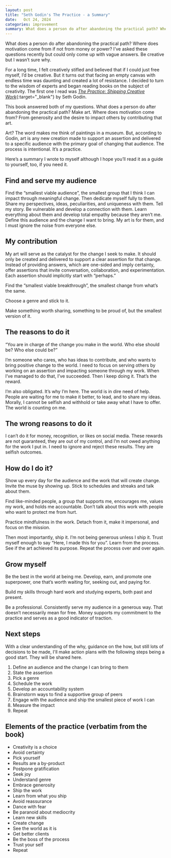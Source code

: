 ```yaml
---
layout: post
title: "Seth Godin's The Practice - a Summary"
date:   Oct 24, 2024
categories: improvement
summary: What does a person do after abandoning the practical path? Where does motivation come from if not from money or power? I’ve asked these questions recently but could only come up with vague answers. Be creative but I wasn’t sure why...
---
```


What does a person do after abandoning the practical path? Where does motivation come from if not from money or power? I’ve asked these questions recently but could only come up with vague answers. Be creative but I wasn’t sure why.

For a long time, I felt creatively stifled and believed that if I could just free myself, I’d be creative. But it turns out that facing an empty canvas with endless time was daunting and created a lot of resistance. I decided to turn to the wisdom of experts and began reading books on the subject of creativity. The first one I read was [*The Practice: Shipping Creative Work*](https://www.amazon.com/The-Practice/dp/0241470048/){:target="_blank"} by Seth Godin.

This book answered both of my questions. What does a person do after abandoning the practical path? Make art. Where does motivation come from? From generosity and the desire to impact others by contributing that art. 

Art? The word makes me think of paintings in a museum. But, according to Godin, art is any new creation made to support an assertion and delivered to a specific audience with the primary goal of changing that audience. The process is intentional. It’s a practice.

Here’s a summary I wrote to myself although I hope you’ll read it as a guide to yourself, too, if you need it. 

## Find and serve my audience

Find the “smallest viable audience”, the smallest group that I think I can impact through meaningful change. Then dedicate myself fully to them. Share my perspectives, ideas, peculiarities, and uniqueness with them. Tell my story. Be vulnerable and develop a connection with them. Learn everything about them and develop total empathy because they aren’t me. Define this audience and the change I want to bring. My art is for them, and I must ignore the noise from everyone else.  

## My contribution

My art will serve as the catalyst for the change I seek to make. It should only be created and delivered to support a clear assertion for that change. Instead of providing answers, which are one-sided and imply certainty, offer assertions that invite conversation, collaboration, and experimentation. Each assertion should implicitly start with “perhaps.”

Find the “smallest viable breakthrough”, the smallest change from what’s the same. 

Choose a genre and stick to it. 

Make something worth sharing, something to be proud of, but the smallest version of it. 

## The reasons to do it

“You are in charge of the change you make in the world. Who else should be? Who else could be?”

I’m someone who cares, who has ideas to contribute, and who wants to bring positive change to the world.  I need to focus on serving others by working on an assertion and impacting someone through my work. When I’ve managed to do that, I’ve succeeded. Then I keep doing it. That’s the reward.

I’m also obligated. It’s why I’m here. The world is in dire need of help. People are waiting for me to make it better, to lead, and to share my ideas. Morally, I cannot be selfish and withhold or take away what I have to offer. The world is counting on me. 

## The wrong reasons to do it

I can’t do it for money, recognition, or likes on social media. These rewards are not guaranteed, they are out of my control, and I’m not owed anything for the work I put in. I need to ignore and reject these results. They are selfish outcomes. 

## How do I do it? 

Show up every day for the audience and the work that will create change. Invite the muse by showing up. Stick to  schedules and streaks and talk about them. 

Find like-minded people, a group that supports me, encourages me, values my work, and holds me accountable. Don’t talk about this work with people who want to protect me from hurt.

Practice mindfulness in the work. Detach from it, make it impersonal, and focus on the mission. 

Then most importantly,  ship it. I’m not being generous unless I ship it. Trust myself enough to say “Here, I made this for you”. Learn from the process. See if the art achieved its purpose. Repeat the process over and over again. 

## Grow myself

Be the best in the world at being me. Develop, earn, and promote one superpower, one that’s worth waiting for, seeking out, and paying for. 

Build my skills through hard work and studying experts, both past and present. 

Be a professional. Consistently  serve my audience in a generous way. That doesn’t necessarily mean for free. Money supports my commitment to the practice and serves as a good indicator of traction.

## Next steps

With a clear understanding of the why, guidance on the how, but still lots of decisions to be made, I'll make action plans with the following steps being a good start. They will be shared here. 

1. Define an audience and the change I can bring to them
2. State the assertion
3. Pick a genre
4. Schedule the work
5. Develop an accountability system
6. Brainstorm ways to find a supportive group of peers
7. Engage with the audience and ship the smallest piece of work I can
8. Measure the impact
9. Repeat

## Elements of the practice (verbatim from the book)
- Creativity is a choice
- Avoid certainty
- Pick yourself
- Results are a by-product
- Postpone gratification
- Seek joy
- Understand genre
- Embrace generosity
- Ship the work
- Learn from what you ship
- Avoid reassurance
- Dance with fear
- Be paranoid about mediocrity
- Learn new skills
- Create change
- See the world as it is
- Get better clients
- Be the boss of the process
- Trust your self
- Repeat
